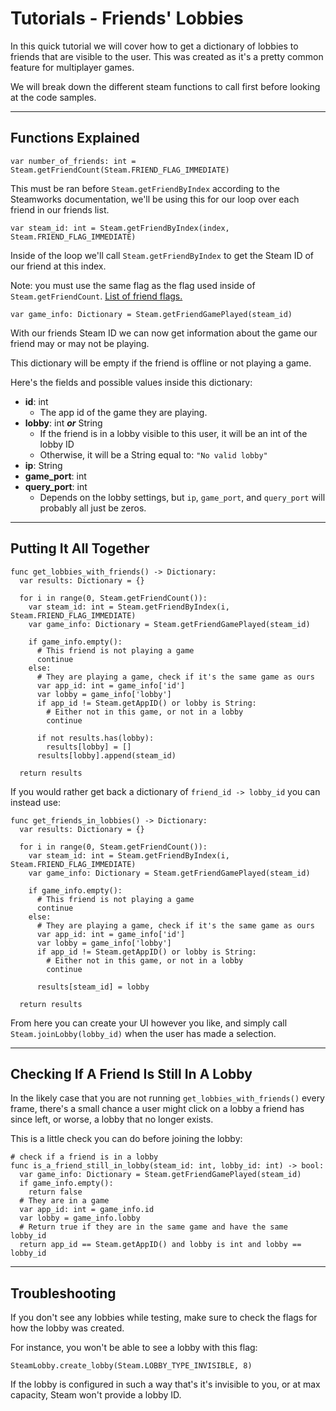 # Tutorials - Friends' Lobbies

In this quick tutorial we will cover how to get a dictionary of lobbies to friends that are visible to the user. This was created as it's a pretty common feature for multiplayer games.

We will break down the different steam functions to call first before looking at the code samples.

---

## Functions Explained

````
var number_of_friends: int = Steam.getFriendCount(Steam.FRIEND_FLAG_IMMEDIATE)
````

This must be ran before `Steam.getFriendByIndex` according to the Steamworks documentation, we'll be using this for our loop over each friend in our friends list.

````
var steam_id: int = Steam.getFriendByIndex(index, Steam.FRIEND_FLAG_IMMEDIATE)
````

Inside of the loop we'll call `Steam.getFriendByIndex` to get the Steam ID of our friend at this index.

Note: you must use the same flag as the flag used inside of `Steam.getFriendCount`. [List of friend flags.](https://godotsteam.com/enums/friends/#friendflags)

````
var game_info: Dictionary = Steam.getFriendGamePlayed(steam_id)
````

With our friends Steam ID we can now get information about the game our friend may or may not be playing.

This dictionary will be empty if the friend is offline or not playing a game.

Here's the fields and possible values inside this dictionary:

- **id**: int
  - The app id of the game they are playing.
- **lobby**: int ***or*** String
  - If the friend is in a lobby visible to this user, it will be an int of the lobby ID
  - Otherwise, it will be a String equal to: `"No valid lobby"`
- **ip**: String
- **game_port**: int
- **query_port**: int
  - Depends on the lobby settings, but `ip`, `game_port`, and `query_port` will probably all just be zeros.

---

## Putting It All Together

````
func get_lobbies_with_friends() -> Dictionary:
  var results: Dictionary = {}

  for i in range(0, Steam.getFriendCount()):
    var steam_id: int = Steam.getFriendByIndex(i, Steam.FRIEND_FLAG_IMMEDIATE)
    var game_info: Dictionary = Steam.getFriendGamePlayed(steam_id)
    
    if game_info.empty():
      # This friend is not playing a game
      continue
    else:
      # They are playing a game, check if it's the same game as ours
      var app_id: int = game_info['id']
      var lobby = game_info['lobby']
      if app_id != Steam.getAppID() or lobby is String:
        # Either not in this game, or not in a lobby
        continue
      
      if not results.has(lobby):
        results[lobby] = []
      results[lobby].append(steam_id)
  
  return results
````

If you would rather get back a dictionary of `friend_id -> lobby_id` you can instead use:

````
func get_friends_in_lobbies() -> Dictionary:
  var results: Dictionary = {}

  for i in range(0, Steam.getFriendCount()):
    var steam_id: int = Steam.getFriendByIndex(i, Steam.FRIEND_FLAG_IMMEDIATE)
    var game_info: Dictionary = Steam.getFriendGamePlayed(steam_id)
    
    if game_info.empty():
      # This friend is not playing a game
      continue
    else:
      # They are playing a game, check if it's the same game as ours
      var app_id: int = game_info['id']
      var lobby = game_info['lobby']
      if app_id != Steam.getAppID() or lobby is String:
        # Either not in this game, or not in a lobby
        continue
      
      results[steam_id] = lobby
  
  return results
````

From here you can create your UI however you like, and simply call `Steam.joinLobby(lobby_id)` when the user has made a selection.

---

## Checking If A Friend Is Still In A Lobby

In the likely case that you are not running `get_lobbies_with_friends()` every frame, there's a small chance a user might click on a lobby a friend has since left, or worse, a lobby that no longer exists.

This is a little check you can do before joining the lobby:

````
# check if a friend is in a lobby
func is_a_friend_still_in_lobby(steam_id: int, lobby_id: int) -> bool:
  var game_info: Dictionary = Steam.getFriendGamePlayed(steam_id)
  if game_info.empty():
    return false
  # They are in a game
  var app_id: int = game_info.id
  var lobby = game_info.lobby
  # Return true if they are in the same game and have the same lobby_id
  return app_id == Steam.getAppID() and lobby is int and lobby == lobby_id
````

---

## Troubleshooting

If you don't see any lobbies while testing, make sure to check the flags for how the lobby was created.

For instance, you won't be able to see a lobby with this flag:
````
SteamLobby.create_lobby(Steam.LOBBY_TYPE_INVISIBLE, 8)
````

If the lobby is configured in such a way that's it's invisible to you, or at max capacity, Steam won't provide a lobby ID.
